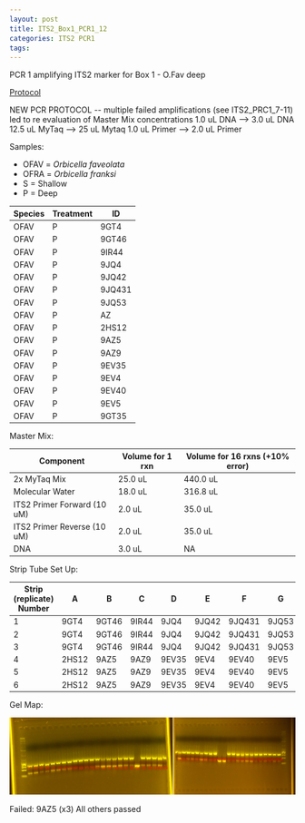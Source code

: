 ```yaml
---
layout: post
title: ITS2_Box1_PCR1_12
categories: ITS2 PCR1
tags:
---
```


PCR 1 amplifying ITS2 marker for Box 1 - O.Fav deep


[Protocol](https://github.com/wdunster/WDPrada_Lab_Notebook/blob/master/protocols/PCR1_Protocol.md)


NEW PCR PROTOCOL -- multiple failed amplifications (see ITS2_PRC1_7-11) led to re evaluation of Master Mix concentrations
  1.0 uL DNA --> 3.0 uL DNA
  12.5 uL MyTaq --> 25 uL Mytaq
  1.0 uL Primer --> 2.0 uL Primer


Samples:
- OFAV = *Orbicella faveolata*
- OFRA = *Orbicella franksi*
- S = Shallow
- P = Deep

| Species | Treatment | ID    |
|---------|-----------|-------|
| OFAV    | P         | 9GT4  |
| OFAV    | P         | 9GT46 |
| OFAV    | P         | 9IR44 |
| OFAV    | P         | 9JQ4  |
| OFAV    | P         | 9JQ42 |
| OFAV    | P         | 9JQ431|
| OFAV    | P         | 9JQ53 |
| OFAV    | P         | AZ    |
| OFAV    | P         | 2HS12 |
| OFAV    | P         | 9AZ5  |
| OFAV    | P         | 9AZ9  |
| OFAV    | P         | 9EV35 |
| OFAV    | P         | 9EV4  |
| OFAV    | P         | 9EV40 |
| OFAV    | P         | 9EV5  |
| OFAV    | P         | 9GT35 |

Master Mix:

| Component                   | Volume for 1 rxn  |  Volume for 16 rxns (+10% error) |
|-----------------------------|-------------------|----------------------------------|
| 2x MyTaq Mix                | 25.0 uL           | 440.0 uL                         |
| Molecular Water             | 18.0 uL           | 316.8 uL                         |
| ITS2 Primer Forward (10 uM) | 2.0  uL           | 35.0 uL                          |
| ITS2 Primer Reverse (10 uM) | 2.0  uL           | 35.0 uL                          |
| DNA                         | 3.0 uL            | NA                               |

Strip Tube Set Up:

| Strip (replicate) Number | A     | B     | C     | D     | E     | F      | G     | H     |
|--------------------------|-------|-------|-------|-------|-------|--------|-------|-------|
| 1                        | 9GT4  | 9GT46 | 9IR44 | 9JQ4  | 9JQ42 | 9JQ431 | 9JQ53 | AZ    |
| 2                        | 9GT4  | 9GT46 | 9IR44 | 9JQ4  | 9JQ42 | 9JQ431 | 9JQ53 | AZ    |
| 3                        | 9GT4  | 9GT46 | 9IR44 | 9JQ4  | 9JQ42 | 9JQ431 | 9JQ53 | AZ    |
| 4                        | 2HS12 | 9AZ5  | 9AZ9  | 9EV35 | 9EV4  | 9EV40  | 9EV5  | 9GT35 |
| 5                        | 2HS12 | 9AZ5  | 9AZ9  | 9EV35 | 9EV4  | 9EV40  | 9EV5  | 9GT35 |
| 6                        | 2HS12 | 9AZ5  | 9AZ9  | 9EV35 | 9EV4  | 9EV40  | 9EV5  | 9GT35 |

Gel Map:

![](https://raw.githubusercontent.com/wdunster/WDPrada_Lab_Notebook/master/images/ITS2_Gel12.png)

Failed: 9AZ5 (x3)
All others passed
